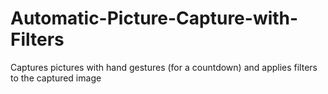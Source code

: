 # Automatic-Picture-Capture-with-Filters
Captures pictures with hand gestures (for a countdown) and applies filters to the captured image
